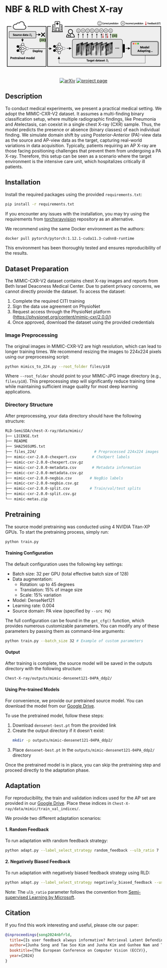 # NBF & RLD with Chest X-ray

<div align="center">
  <img src="resources/main_logo.png" width="600"/>
  <div>&nbsp;</div>

[![arXiv](https://img.shields.io/badge/arXiv-2407.15383-b31b1b)](https://arxiv.org/abs/2407.15383) [![project page](https://img.shields.io/badge/project-page-blue)](https://sites.google.com/view/junha/nbf-rld)
</div>


## Description

To conduct medical experiments, we present a practical medical setting. We adopt the MIMIC-CXR-V2 dataset. It assumes a multi-finding binary classification setup, where multiple radiographic findings, like Pneumonia and Atelectasis, can coexist in a single chest X-ray (CXR) sample. Thus, the model predicts the presence or absence (binary classes) of each individual finding. We simulate domain shift by using Posterior-Anterior (PA)-view data as the source and AP-view data as the target, capturing real-world variations in data acquisition. Typically, patients requiring an AP X-ray are those facing positioning challenges that prevent them from undergoing a PA X-ray. Therefore, this setup can be seen as a scenario where the target environment is the intensive care unit, which hospitalizes critically ill patients.

## Installation

Install the required packages using the provided `requirements.txt`:
```bash
pip install -r requirements.txt
```

If you encounter any issues with the installation, you may try using the requirements from [torchxrayvision](https://github.com/mlmed/torchxrayvision) repository as an alternative.

We recommend using the same Docker environment as the authors:
```bash
docker pull pytorch/pytorch:1.12.1-cuda11.3-cudnn8-runtime
```

This environment has been thoroughly tested and ensures reproducibility of the results.

## Dataset Preparation

The MIMIC-CXR-V2 dataset contains chest X-ray images and reports from Beth Israel Deaconess Medical Center. Due to patient privacy concerns, we cannot directly provide the dataset. To access the dataset:

1. Complete the required CITI training
2. Sign the data use agreement on PhysioNet
3. Request access through the PhysioNet platform (https://physionet.org/content/mimic-cxr/2.0.0/)
4. Once approved, download the dataset using the provided credentials

### Image Preprocessing
The original images in MIMIC-CXR-V2 are high resolution, which can lead to longer training times. We recommend resizing the images to 224x224 pixels using our preprocessing script:

```bash
python mimics_to_224.py --root_folder files/p18
```

Where `--root_folder` should point to your MIMIC-JPG image directory (e.g., `files/p18`). This preprocessing step will significantly reduce training time while maintaining sufficient image quality for most deep learning applications.

### Directory Structure

After preprocessing, your data directory should have the following structure:

```bash
RLD-SemiSDA/chest-X-ray/data/mimic/
├── LICENSE.txt
├── README
├── SHA256SUMS.txt
├── files_224/                          # Preprocessed 224x224 images
├── mimic-cxr-2.0.0-chexpert.csv       # CheXpert labels
├── mimic-cxr-2.0.0-chexpert.csv.gz
├── mimic-cxr-2.0.0-metadata.csv       # Metadata information
├── mimic-cxr-2.0.0-metadata.csv.gz
├── mimic-cxr-2.0.0-negbio.csv        # NegBio labels
├── mimic-cxr-2.0.0-negbio.csv.gz
├── mimic-cxr-2.0.0-split.csv         # Train/val/test splits
├── mimic-cxr-2.0.0-split.csv.gz
└── mimic-metas.zip
```

## Pretraining

The source model pretraining was conducted using 4 NVIDIA Titan-XP GPUs. To start the pretraining process, simply run:

```bash
python train.py
```

#### Training Configuration

The default configuration uses the following key settings:
- Batch size: 32 per GPU (total effective batch size of 128)
- Data augmentation:
  - Rotation: up to 45 degrees
  - Translation: 15% of image size
  - Scale: 15% variation
- Model: DenseNet121
- Learning rate: 0.004
- Source domain: PA view (specified by `--src PA`)

The full configuration can be found in the `get_cfg()` function, which provides numerous customizable parameters. You can modify any of these parameters by passing them as command-line arguments:

```bash
python train.py --batch_size 32 # Example of custom parameters
```

#### Output

After training is complete, the source model will be saved in the outputs directory with the following structure:
```bash
Chest-X-ray/outputs/mimic-densenet121-04PA_ddp2/
```

#### Using Pre-trained Models

For convenience, we provide our pretrained source model. You can download the model from our [Google Drive](https://drive.google.com/drive/folders/11mzE1szNK-3ErtKlv0kUPQbJTAQgoBmx?usp=sharing).

To use the pretrained model, follow these steps:
1. Download `densenet-best.pt` from the provided link
2. Create the output directory if it doesn't exist:
   ```bash
   mkdir -p outputs/mimic-densenet121-04PA_ddp2/
   ```
3. Place `densenet-best.pt` in the `outputs/mimic-densenet121-04PA_ddp2/` directory

Once the pretrained model is in place, you can skip the pretraining step and proceed directly to the adaptation phase.

## Adaptation

For reproducibility, the train and validation indices used for the AP set are provided in our [Google Drive](https://drive.google.com/drive/folders/11mzE1szNK-3ErtKlv0kUPQbJTAQgoBmx?usp=sharing). Place these indices in `Chest-X-ray/data/mimic/train_val_indices/`.

We provide two different adaptation scenarios:

#### 1. Random Feedback
To run adaptation with random feedback strategy:
```bash
python adapt.py --label_select_strategy random_feedback --ulb_ratio 7
```

#### 2. Negatively Biased Feedback
To run adaptation with negatively biased feedback strategy using RLD:
```bash
python adapt.py --label_select_strategy negatively_biased_feedback --use_rld --ulb_ratio 4 --rld_num_append 3
```

Note: The `ulb_ratio` parameter follows the convention from [Semi-supervised Learning by Microsoft](https://github.com/microsoft/Semi-supervised-learning).



## Citation

If you find this work interesting and useful, please cite our paper:

```bibtex
@inproceedings{song2024nbfrld,
  title={Is user feedback always informative? Retrieval Latent Defending for Semi-Supervised Domain Adaptation without Source Data},
  author={Junha Song and Tae Soo Kim and Junha Kim and Gunhee Nam and Thijs Kooi and Jaegul Choo},
  booktitle={The European Conference on Computer Vision (ECCV)},
  year={2024}
}
```
